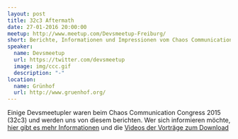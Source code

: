 ```yaml
---
layout: post
title: 32c3 Aftermath
date: 27-01-2016 20:00:00
meetup: http://www.meetup.com/Devsmeetup-Freiburg/
short: Berichte, Informationen und Impressionen vom Chaos Communication Congress 2015 (32c3)
speaker:
  name: Devsmeetup
  url: https://twitter.com/devsmeetup
  image: img/ccc.gif
  description: "-"
location:
  name: Grünhof
  url: http://www.gruenhof.org/
---
```


Einige Devsmeetupler waren beim Chaos Communication Congress 2015 (32c3) und werden uns von diesem berichten.
Wer sich informieren möchte, [hier gibt es mehr Informationen](https://events.ccc.de/congress/2015/wiki/Main_Page) und die [Videos der Vorträge zum Download](https://media.ccc.de/c/32c3)
